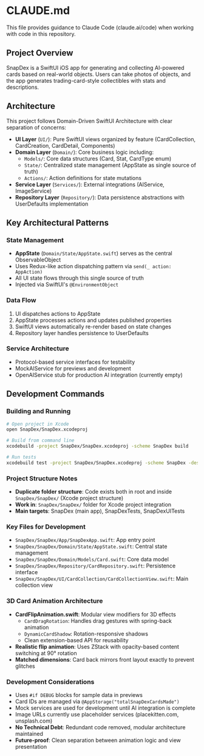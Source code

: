 # CLAUDE.md

This file provides guidance to Claude Code (claude.ai/code) when working with code in this repository.

## Project Overview

SnapDex is a SwiftUI iOS app for generating and collecting AI-powered cards based on real-world objects. Users can take photos of objects, and the app generates trading-card-style collectibles with stats and descriptions.

## Architecture

This project follows Domain-Driven SwiftUI Architecture with clear separation of concerns:

- **UI Layer** (`UI/`): Pure SwiftUI views organized by feature (CardCollection, CardCreation, CardDetail, Components)
- **Domain Layer** (`Domain/`): Core business logic including:
  - `Models/`: Core data structures (Card, Stat, CardType enum)
  - `State/`: Centralized state management (AppState as single source of truth)
  - `Actions/`: Action definitions for state mutations
- **Service Layer** (`Services/`): External integrations (AIService, ImageService)
- **Repository Layer** (`Repository/`): Data persistence abstractions with UserDefaults implementation

## Key Architectural Patterns

### State Management
- **AppState** (`Domain/State/AppState.swift`) serves as the central ObservableObject
- Uses Redux-like action dispatching pattern via `send(_ action: AppAction)`
- All UI state flows through this single source of truth
- Injected via SwiftUI's `@EnvironmentObject`

### Data Flow
1. UI dispatches actions to AppState
2. AppState processes actions and updates published properties
3. SwiftUI views automatically re-render based on state changes
4. Repository layer handles persistence to UserDefaults

### Service Architecture
- Protocol-based service interfaces for testability
- MockAIService for previews and development
- OpenAIService stub for production AI integration (currently empty)

## Development Commands

### Building and Running
```bash
# Open project in Xcode
open SnapDex/SnapDex.xcodeproj

# Build from command line
xcodebuild -project SnapDex/SnapDex.xcodeproj -scheme SnapDex build

# Run tests
xcodebuild test -project SnapDex/SnapDex.xcodeproj -scheme SnapDex -destination 'platform=iOS Simulator,name=iPhone 15'
```

### Project Structure Notes
- **Duplicate folder structure**: Code exists both in root and inside `SnapDex/SnapDex/` (Xcode project structure)
- **Work in**: `SnapDex/SnapDex/` folder for Xcode project integration
- **Main targets**: SnapDex (main app), SnapDexTests, SnapDexUITests

### Key Files for Development
- `SnapDex/SnapDex/App/SnapDexApp.swift`: App entry point
- `SnapDex/SnapDex/Domain/State/AppState.swift`: Central state management
- `SnapDex/SnapDex/Domain/Models/Card.swift`: Core data model
- `SnapDex/SnapDex/Repository/CardRepository.swift`: Persistence interface
- `SnapDex/SnapDex/UI/CardCollection/CardCollectionView.swift`: Main collection view

### 3D Card Animation Architecture
- **CardFlipAnimation.swift**: Modular view modifiers for 3D effects
  - `CardDragRotation`: Handles drag gestures with spring-back animation
  - `DynamicCardShadow`: Rotation-responsive shadows
  - Clean extension-based API for reusability
- **Realistic flip animation**: Uses ZStack with opacity-based content switching at 90° rotation
- **Matched dimensions**: Card back mirrors front layout exactly to prevent glitches

### Development Considerations
- Uses `#if DEBUG` blocks for sample data in previews
- Card IDs are managed via `@AppStorage("totalSnapDexCardsMade")`
- Mock services are used for development until AI integration is complete
- Image URLs currently use placeholder services (placekitten.com, unsplash.com)
- **No Technical Debt**: Redundant code removed, modular architecture maintained
- **Future-proof**: Clean separation between animation logic and view presentation